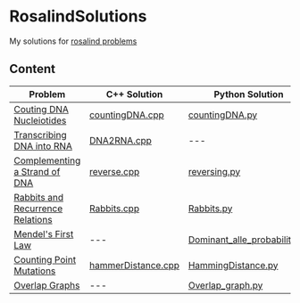 # RosalindSolutions

My solutions for [rosalind problems](http://rosalind.info/problems/list-view/)


## Content

|	Problem	|	C++ Solution	|	Python Solution	|
|	--------- 	|	--------- 	|	--------- 	|
|	[Couting DNA Nucleiotides](http://rosalind.info/problems/dna/)	|	[countingDNA.cpp](https://github.com/MilanCalegari/RosalindSolutions/blob/main/CppSolutions/countingDNA.cpp)	|	[countingDNA.py](https://github.com/MilanCalegari/RosalindSolutions/blob/main/PythonSolutions/coutingDNA.py)	|
|	[Transcribing DNA into RNA](http://rosalind.info/problems/rna/)	|	[DNA2RNA.cpp](https://github.com/MilanCalegari/RosalindSolutions/blob/main/CppSolutions/DNA2RNA.cpp)	|	---	|
|	[Complementing a Strand of DNA](http://rosalind.info/problems/revc/)	|	[reverse.cpp](https://github.com/MilanCalegari/RosalindSolutions/blob/main/CppSolutions/reverse.cpp)	|	[reversing.py](https://github.com/MilanCalegari/RosalindSolutions/blob/main/PythonSolutions/reversing.py)	|
|	[Rabbits and Recurrence Relations](http://rosalind.info/problems/fib/)	|	[Rabbits.cpp](https://github.com/MilanCalegari/RosalindSolutions/blob/main/CppSolutions/Rabbits.cpp) 	|	[Rabbits.py](https://github.com/MilanCalegari/RosalindSolutions/blob/main/PythonSolutions/Rabbits.py)
|	[Mendel's First Law](http://rosalind.info/problems/iprb/)	|	---	| [Dominant_alle_probability.py](https://github.com/MilanCalegari/RosalindSolutions/blob/main/PythonSolutions/Dominant_alle_probability.py)	|
|	[Counting Point Mutations](http://rosalind.info/problems/hamm/)	|	[hammerDistance.cpp](https://github.com/MilanCalegari/RosalindSolutions/blob/main/CppSolutions/hammerDistance.cpp)	| [HammingDistance.py](https://github.com/MilanCalegari/RosalindSolutions/blob/main/PythonSolutions/HammingDistance.py)	|
|	[Overlap Graphs](http://rosalind.info/problems/grph/)	|	---	|	[Overlap_graph.py ](https://github.com/MilanCalegari/RosalindSolutions/blob/main/PythonSolutions/Overlap_graph.py)	|
